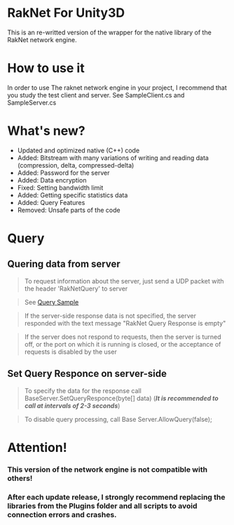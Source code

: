 # RakNet For Unity3D
This is an re-writted version of the wrapper for the native library of the RakNet network engine.

# How to use it
In order to use The raknet network engine in your project, I recommend that you study the test client and server.
See SampleClient.cs and SampleServer.cs

# What's new?
- Updated and optimized native (C++) code
- Added: Bitstream with many variations of writing and reading data (compression, delta, compressed-delta)
- Added: Password for the server
- Added: Data encryption
- Fixed: Setting bandwidth limit
- Added: Getting specific statistics data
- Added: Query Features
- Removed: Unsafe parts of the code

# Query
## Quering data from server
>To request information about the server, just send a UDP packet with the header 'RakNetQuery' to server

>See [Query Sample](https://github.com/ep1s0de3/RakNet_Networking_2/blob/main/Assets/RakQuerySample.cs)

>If the server-side response data is not specified, the server responded with the text message "RakNet Query Response is empty"

>If the server does not respond to requests, then the server is turned off, or the port on which it is running is closed, or the acceptance of requests is disabled by the user

## Set Query Responce on server-side
> To specify the data for the response call BaseServer.SetQueryResponce(byte[] data) (***It is recommended to call at intervals of 2-3 seconds***)

> To disable query processing, call Base Server.AllowQuery(false);

# Attention!
### This version of the network engine is not compatible with others!
### After each update release, I strongly recommend replacing the libraries from the Plugins folder and all scripts to avoid connection errors and crashes.
